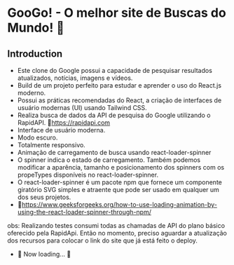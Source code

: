 # GooGo! - O melhor site de Buscas do Mundo! 🤩

## Introduction
- Este clone do Google possui a capacidade de pesquisar resultados atualizados, notícias, imagens e vídeos.
- Build de um projeto perfeito para estudar e aprender o uso do React.js moderno.
- Possui as práticas recomendadas do React, a criação de interfaces de usuário modernas (UI) usando Tailwind CSS.
- Realiza busca de dados da API de pesquisa do Google utilizando o RapidAPI. 🔗https://rapidapi.com
- Interface de usuário moderna.
- Modo escuro.
- Totalmente responsivo.
- Animação de carregamento de busca usando react-loader-spinner
- O spinner indica o estado de carregamento. Também podemos modificar a aparência, tamanho e posicionamento dos spinners com os propeTypes disponíveis no react-loader-spinner.
- O react-loader-spinner é um pacote npm que fornece um componente giratório SVG simples e atraente que pode ser usado em qualquer um dos seus projetos.
- 🔗https://www.geeksforgeeks.org/how-to-use-loading-animation-by-using-the-react-loader-spinner-through-npm/

obs: Realizando testes consumi todas as chamadas de API do plano básico oferecido pela RapidApi. Então no momento, preciso aguardar a atualização dos recursos para colocar o link do site que já está feito o deploy.
- 🚧 Now loading... 🚧
